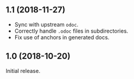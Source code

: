 ## 1.1 (2018-11-27)

 - Sync with upstream `odoc`.
 - Correctly handle `.odoc` files in subdirectories.
 - Fix use of anchors in generated docs.

## 1.0 (2018-10-20)

Initial release.
